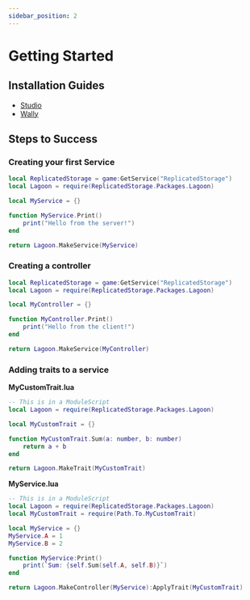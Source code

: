 ```yaml
---
sidebar_position: 2
---
```


# Getting Started
## Installation Guides
- [Studio](/docs/installation/studio)
- [Wally](/docs/installation/wally)

## Steps to Success
### Creating your first Service
```lua
local ReplicatedStorage = game:GetService("ReplicatedStorage")
local Lagoon = require(ReplicatedStorage.Packages.Lagoon)

local MyService = {}

function MyService.Print()
	print("Hello from the server!")
end

return Lagoon.MakeService(MyService)
```

### Creating a controller
```lua
local ReplicatedStorage = game:GetService("ReplicatedStorage")
local Lagoon = require(ReplicatedStorage.Packages.Lagoon)

local MyController = {}

function MyController.Print()
	print("Hello from the client!")
end

return Lagoon.MakeService(MyController)
```
### Adding traits to a service
**MyCustomTrait.lua**
```lua
-- This is in a ModuleScript
local Lagoon = require(ReplicatedStorage.Packages.Lagoon)

local MyCustomTrait = {}

function MyCustomTrait.Sum(a: number, b: number)
	return a + b
end

return Lagoon.MakeTrait(MyCustomTrait)
```

**MyService.lua**
```lua
-- This is in a ModuleScript
local Lagoon = require(ReplicatedStorage.Packages.Lagoon)
local MyCustomTrait = require(Path.To.MyCustomTrait)

local MyService = {}
MyService.A = 1
MyService.B = 2

function MyService:Print()
	print(`Sum: {self.Sum(self.A, self.B)}`)
end

return Lagoon.MakeController(MyService):ApplyTrait(MyCustomTrait)
```